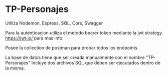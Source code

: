 # TP-Personajes

Utiliza Nodemon, Express, SQL, Cors, Swagger

Para la autenticacion utiliza el metodo bearer token mediante la jwt strategy. https://jwt.io/ para mas info. 

Posee la collection de postman para probar todos los endpoints.

La base de datos tiene que ser creada manualmente con el nombre "TP-Personajes"
Incluye dos archivos SQL que deben ser ejecutados dentro de la misma.

